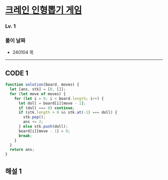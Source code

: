 # [크레인 인형뽑기 게임](https://school.programmers.co.kr/learn/courses/30/lessons/64061)

### Lv. 1

### 풀이 날짜

- 240104 목

---

## CODE 1

```javascript
function solution(board, moves) {
  let [ans, stk] = [0, []];
  for (let move of moves) {
    for (let i = 0; i < board.length; i++) {
      let doll = board[i][move - 1];
      if (doll === 0) continue;
      if (stk.length > 0 && stk.at(-1) === doll) {
        stk.pop();
        ans += 2;
      } else stk.push(doll);
      board[i][move - 1] = 0;
      break;
    }
  }
  return ans;
}
```

## 해설 1
